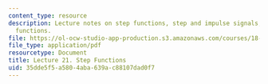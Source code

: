 ```yaml
---
content_type: resource
description: Lecture notes on step functions, step and impulse signals, and periodic
  functions.
file: https://ol-ocw-studio-app-production.s3.amazonaws.com/courses/18-034-honors-differential-equations-spring-2009/35dde5f5a5804aba639ac88107dad0f7_MIT18_034s09_lec21.pdf
file_type: application/pdf
resourcetype: Document
title: Lecture 21. Step Functions
uid: 35dde5f5-a580-4aba-639a-c88107dad0f7
---
```

